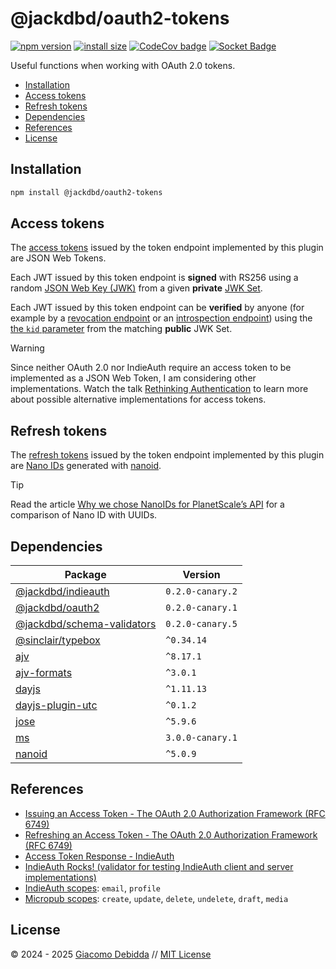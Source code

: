 # @jackdbd/oauth2-tokens

[![npm version](https://badge.fury.io/js/@jackdbd%2Foauth2-tokens.svg)](https://badge.fury.io/js/@jackdbd%2Foauth2-tokens)
[![install size](https://packagephobia.com/badge?p=@jackdbd/oauth2-tokens)](https://packagephobia.com/result?p=@jackdbd/oauth2-tokens)
[![CodeCov badge](https://codecov.io/gh/jackdbd/rapido/graph/badge.svg?token=BpFF8tmBYS)](https://app.codecov.io/gh/jackdbd/rapido?flags%5B0%5D=oauth2-tokens)
[![Socket Badge](https://socket.dev/api/badge/npm/package/@jackdbd/oauth2-tokens)](https://socket.dev/npm/package/@jackdbd/oauth2-tokens)

Useful functions when working with OAuth 2.0 tokens.

- [Installation](#installation)
- [Access tokens](#access-tokens)
- [Refresh tokens](#refresh-tokens)
- [Dependencies](#dependencies)
- [References](#references)
- [License](#license)

## Installation

```sh
npm install @jackdbd/oauth2-tokens
```

## Access tokens

The [access tokens](https://datatracker.ietf.org/doc/html/rfc6749#section-1.4) issued by the token endpoint implemented by this plugin are JSON Web Tokens.

Each JWT issued by this token endpoint is **signed** with RS256 using a random [JSON Web Key (JWK)](https://datatracker.ietf.org/doc/html/rfc7517) from a given **private** [JWK Set](https://datatracker.ietf.org/doc/html/rfc7517#section-5).

Each JWT issued by this token endpoint can be **verified** by anyone (for example by a [revocation endpoint](https://www.rfc-editor.org/rfc/rfc7009) or an [introspection endpoint](https://datatracker.ietf.org/doc/html/rfc7662)) using the [the `kid` parameter](https://datatracker.ietf.org/doc/html/rfc7517#section-4.5) from the matching **public** JWK Set.

> [!WARNING]
> Since neither OAuth 2.0 nor IndieAuth require an access token to be implemented as a JSON Web Token, I am considering other implementations. Watch the talk [Rethinking Authentication](https://youtu.be/VhRbvTdX9Ug?si=nvl3HvbzzdTPCght) to learn more about possible alternative implementations for access tokens.

## Refresh tokens

The [refresh tokens](https://indieauth.spec.indieweb.org/#refresh-tokens) issued by the token endpoint implemented by this plugin are [Nano IDs](https://zelark.github.io/nano-id-cc/) generated with [nanoid](https://github.com/ai/nanoid).

> [!TIP]
> Read the article [Why we chose NanoIDs for PlanetScale’s API](https://planetscale.com/blog/why-we-chose-nanoids-for-planetscales-api) for a comparison of Nano ID with UUIDs.

## Dependencies

| Package | Version |
|---|---|
| [@jackdbd/indieauth](https://www.npmjs.com/package/@jackdbd/indieauth) | `0.2.0-canary.2` |
| [@jackdbd/oauth2](https://www.npmjs.com/package/@jackdbd/oauth2) | `0.2.0-canary.1` |
| [@jackdbd/schema-validators](https://www.npmjs.com/package/@jackdbd/schema-validators) | `0.2.0-canary.5` |
| [@sinclair/typebox](https://www.npmjs.com/package/@sinclair/typebox) | `^0.34.14` |
| [ajv](https://www.npmjs.com/package/ajv) | `^8.17.1` |
| [ajv-formats](https://www.npmjs.com/package/ajv-formats) | `^3.0.1` |
| [dayjs](https://www.npmjs.com/package/dayjs) | `^1.11.13` |
| [dayjs-plugin-utc](https://www.npmjs.com/package/dayjs-plugin-utc) | `^0.1.2` |
| [jose](https://www.npmjs.com/package/jose) | `^5.9.6` |
| [ms](https://www.npmjs.com/package/ms) | `3.0.0-canary.1` |
| [nanoid](https://www.npmjs.com/package/nanoid) | `^5.0.9` |

## References

- [Issuing an Access Token - The OAuth 2.0 Authorization Framework (RFC 6749)](https://datatracker.ietf.org/doc/html/rfc6749#section-5)
- [Refreshing an Access Token - The OAuth 2.0 Authorization Framework (RFC 6749)](https://datatracker.ietf.org/doc/html/rfc6749#section-6)
- [Access Token Response - IndieAuth](https://indieauth.spec.indieweb.org/#access-token-response)
- [IndieAuth Rocks! (validator for testing IndieAuth client and server implementations)](https://indieauth.rocks/)
- [IndieAuth scopes](https://indieweb.org/scope#IndieAuth_Scopes): `email`, `profile`
- [Micropub scopes](https://indieweb.org/scope#Microsub_Scopes): `create`, `update`, `delete`, `undelete`, `draft`, `media`

## License

&copy; 2024 - 2025 [Giacomo Debidda](https://www.giacomodebidda.com/) // [MIT License](https://spdx.org/licenses/MIT.html)
